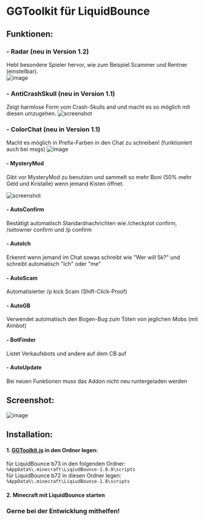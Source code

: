 # GGToolkit für LiquidBounce

## Funktionen:

### - Radar (neu in Version 1.2)

Hebt besondere Spieler hervor, wie zum Beispiel Scammer und Rentner (einstellbar). <br/>
![image](https://user-images.githubusercontent.com/87099409/200540464-6c7cf846-4d88-4fab-b35f-053db502fe89.png)

### - AntiCrashSkull (neu in Version 1.1)

Zeigt harmlose Form vom Crash-Skulls and und macht es so möglich mit diesen umzugehen.
![screenshot](https://user-images.githubusercontent.com/87099409/193527977-e6dd55d2-7c78-4b29-a72f-5143c2e93ce0.png)

### - ColorChat (neu in Version 1.1)

Macht es möglich in Prefix-Farben in den Chat zu schreiben! (funktioniert auch bei msgs)
![image](https://user-images.githubusercontent.com/87099409/200539843-d74ae17a-3384-41ec-bbba-ab3dcd146237.png)

#### - MysteryMod

Gibt vor MysteryMod zu benutzen und sammelt so mehr Boni (50% mehr Geld und Kristalle) wenn jemand Kisten öffnet.

![screenshot](https://user-images.githubusercontent.com/87099409/188408803-ff697865-028c-4df5-822b-793e7fa43c11.png)

#### - AutoConfirm

Bestätigt automatisch Standardnachrichten wie /checkplot confirm, /setowner confirm und /p confirm

#### - AutoIch

Erkennt wenn jemand im Chat sowas schreibt wie "Wer will 5k?" und schreibt automatisch "Ich" oder "me"

#### - AutoScam

Automatisierter /p kick Scam (Shift-Click-Proof)

#### - AutoGB

Verwendet automatisch den Bogen-Bug zum Töten von jeglichen Mobs (mit Aimbot)

#### - BotFinder

Listet Verkaufsbots und andere auf dem CB auf

#### - AutoUpdate

Bei neuen Funktionen muss das Addon nicht neu runtergeladen werden

## Screenshot:

![image](https://user-images.githubusercontent.com/87099409/200542099-c6de60c0-6c82-4df8-b0da-472f7e6ef0ba.png)

## Installation:

#### 1. [GGToolkit.js](https://github.com/rob0408/GGToolkit-LiquidBounce/releases/download/1.0/GGToolkit.js) in den Ordner legen:

  für LiquidBounce b73 in den folgenden Ordner: `%AppData%\.minecraft\LiqiudBounce-1.8.9\scripts`<br/>
  für LiquidBounce b72 in diesen Ordner legen: `%AppData%\.minecraft\LiqiudBounce-1.8\scripts`

#### 2. Minecraft mit LiquidBounce starten

### Gerne bei der Entwicklung mithelfen!

